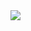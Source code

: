 
<img src="https://github.com/moises-inx/Computacion-Cientifica-2024-1/blob/main/real%20python.jpeg">
